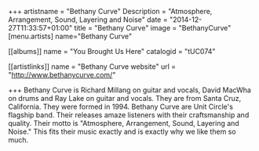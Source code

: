 +++
artistname = "Bethany Curve"
Description = "Atmosphere, Arrangement, Sound, Layering and Noise"
date = "2014-12-27T11:33:57+01:00"
title = "Bethany Curve"
image = "BethanyCurve"
[menu.artists]
	name="Bethany Curve"
	
[[albums]]
	name = "You Brought Us Here"
	catalogid = "tUC074"

[[artistlinks]]
	name = "Bethany Curve website"
	url = "http://www.bethanycurve.com/"

+++
Bethany Curve is Richard Millang on guitar and vocals, David MacWha on drums and Ray Lake on guitar and vocals. They are from Santa Cruz, California. They were formed in 1994. Bethany Curve are Unit Circle's flagship band. Their releases amaze listeners with their craftsmanship and quality. Their motto is "Atmosphere, Arrangement, Sound, Layering and Noise." This fits their music exactly and is exactly why we like them so much.